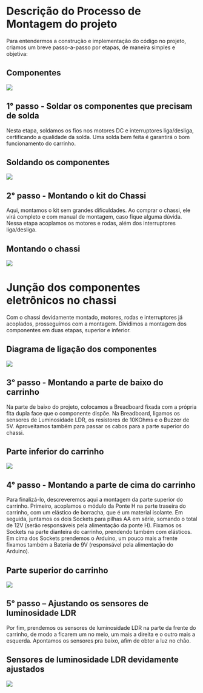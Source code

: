 ﻿# Descrição do Processo de Montagem do projeto

Para entendermos a construção e implementação do código no projeto, criamos um breve passo-a-passo por etapas, de maneira simples e objetiva:

## Componentes
![](_etapas/1.jpeg)

## 1° passo - Soldar os componentes que precisam de solda 

Nesta etapa, soldamos os fios nos motores DC e interruptores liga/desliga, certificando a qualidade da solda. Uma solda bem feita é garantirá o bom funcionamento do carrinho.

## Soldando os componentes
![](_etapas/2.jpeg)

## 2° passo - Montando o kit do Chassi

Aqui, montamos o kit sem grandes dificuldades. Ao comprar o chassi, ele virá completo e com manual de montagem, caso fique alguma dúvida. Nessa etapa acoplamos os motores e rodas, além dos interruptores liga/desliga.

## Montando o chassi
![](_etapas/3.jpeg)

# Junção dos componentes eletrônicos no chassi

Com o chassi devidamente montado, motores, rodas e interruptores já acoplados, prosseguimos com a montagem. Dividimos a montagem dos componentes em duas etapas, superior e inferior. 

## Diagrama de ligação dos componentes
![](_etapas/4.jpeg)

## 3° passo - Montando a parte de baixo do carrinho

Na parte de baixo do projeto, colocamos a Breadboard fixada com a própria fita dupla face que o componente dispõe. Na Breadboard, ligamos os sensores de Luminosidade LDR, os resistores de 10KOhms e o Buzzer de 5V. Aproveitamos também para passar os cabos para a parte superior do chassi.

## Parte inferior do carrinho
![](_etapas/5.jpeg)

## 4° passo - Montando a parte de cima do carrinho

Para finalizá-lo, descreveremos aqui a montagem da parte superior do carrinho. Primeiro, acoplamos o módulo da Ponte H na parte traseira do carrinho, com um elástico de borracha, que é um material isolante. Em seguida, juntamos os dois Sockets para pilhas AA em série, somando o total de 12V (serão responsáveis pela alimentação da ponte H). Fixamos os Sockets na parte dianteira do carrinho, prendendo também com elásticos. Em cima dos Sockets prendemos o Arduino, um pouco mais a frente fixamos também a Bateria de 9V (responsável pela alimentação do Arduino). 

## Parte superior do carrinho
![](_etapas/6.jpeg)
## 5° passo – Ajustando os sensores de luminosidade LDR

Por fim, prendemos os sensores de luminosidade LDR na parte da frente do carrinho, de modo a ficarem um no meio, um mais a direita e o outro mais a esquerda. Apontamos os sensores pra baixo, afim de obter a luz no chão.

## Sensores de luminosidade LDR devidamente ajustados
![](_etapas/7.jpeg)
